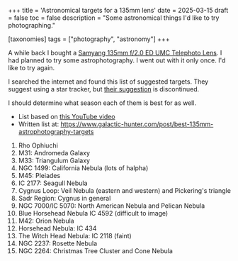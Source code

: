 +++
title = 'Astronomical targets for a 135mm lens'
date = 2025-03-15
draft = false
toc = false
description = "Some astronomical things I'd like to try photographing."

[taxonomies]
tags = ["photography", "astronomy"]
+++

A while back I bought a
[Samyang 135mm f/2.0 ED UMC Telephoto Lens](https://www.amazon.com/dp/B00T48C3L8?ref_=ppx_hzsearch_conn_dt_b_fed_asin_title_3&th=1).
I had planned to try some astrophotography. I went out with it only once. I'd like to try again.

I searched the internet and found this list of suggested targets. They suggest using a star tracker, but [their suggestion](https://astroneticsdesign.com/products/astronetics-135v2?sca_ref=3424815.VbG8gLgHJH)
is discontinued.

I should determine what season each of them is best for as well.

- List based on [this YouTube video](https://www.youtube.com/watch?v=cudYGE1ac58&list=WL&index=26&t=6s)
- Written list at: https://www.galactic-hunter.com/post/best-135mm-astrophotography-targets

1. Rho Ophiuchi
2. M31: Andromeda Galaxy
3. M33: Triangulum Galaxy
4. NGC 1499: California Nebula (lots of halpha)
5. M45: Pleiades
6. IC 2177: Seagull Nebula
7. Cygnus Loop: Veil Nebula (eastern and western) and Pickering's triangle
8. Sadr Region: Cygnus in general
9. NGC 7000/IC 5070: North American Nebula and Pelican Nebula
10. Blue Horsehead Nebula IC 4592 (difficult to image)
11. M42: Orion Nebula
12. Horsehead Nebula: IC 434
13. The Witch Head Nebula: IC 2118 (faint)
14. NGC 2237: Rosette Nebula
15. NGC 2264: Christmas Tree Cluster and Cone Nebula

